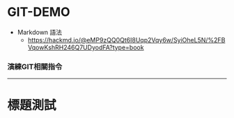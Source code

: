 # GIT-DEMO

- Markdown 語法
     - https://hackmd.io/@eMP9zQQ0Qt6I8Uqp2Vqy6w/SyiOheL5N/%2FBVqowKshRH246Q7UDyodFA?type=book
###  演練GIT相關指令
---


標題測試
=